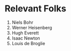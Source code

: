 # Relevant Folks

1. Niels Bohr
1. Werner Heisenberg
1. Hugh Everett
1. Isaac Newton
1. Louis de Broglie